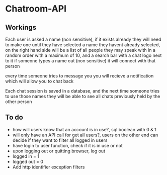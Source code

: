 # Chatroom-API

## Workings

Each user is asked a name (non sensitive), if it exists already they will need to make one until they have selected a name they havent already selected,
on the right hand side will be a list of all people they may speak with in a random order with a maximum of 10, and a search bar with a chat logo next to it
if someone types a name out (non sensitive) it will connect with that person

every time someone tries to message you you will recieve a notification which will allow you to chat back

Each chat session is saved in a database, and the next time someone tries to use those names they will be able to see all chats previously held by the other
person

## To do

-   how will users know that an account is in use?, sql boolean with 0 & 1
-   will only have an API call for get all users?, users on the other end can decide if they want to filter all logged in users
-   have login to user function, check if it is in use or not
-   upon logging out or quitting browser, log out
-   logged in = 1
-   logged out = 0
-   Add http identifier exception filters
